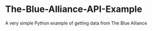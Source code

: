 # The-Blue-Alliance-API-Example
A very simple Python example of getting data from The Blue Alliance
